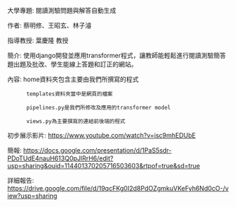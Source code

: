 大學專題: 閱讀測驗問題與解答自動生成


作者: 蔡明修、王昭玄、林子濬 


指導教授: 葉慶隆 教授


簡介: 使用django開發並應用transformer程式，讓教師能輕鬆進行閱讀測驗簡答題出題及批改、學生能線上答題和訂正的網站。


內容: home資料夾包含主要由我們所撰寫的程式

          templates資料夾當中是網頁的檔案
          
          pipelines.py是我們所修改及應用的transformer model
          
          views.py為主要撰寫的連結前後端的程式


初步展示影片: https://www.youtube.com/watch?v=isc9mhEDUbE


簡報: https://docs.google.com/presentation/d/1PaS5sdr-PDoTUdE4nauH613Q0pJlRrH6/edit?usp=sharing&ouid=114401370205716503603&rtpof=true&sd=true


詳細報告: https://drive.google.com/file/d/19qcFKg0I2d8PdOZgmkuVKeFyh6Nd0cO-/view?usp=sharing
